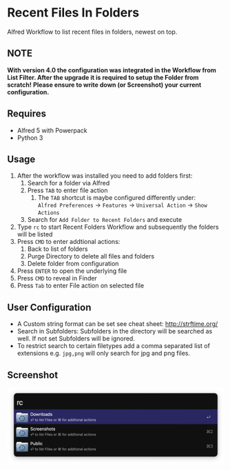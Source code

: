 # Recent Files In Folders

Alfred Workflow to list recent files in folders, newest on top.

## NOTE

**With version 4.0 the configuration was integrated in the Workflow from List Filter. After the upgrade it is required to setup the Folder from scratch!**
**Please ensure to write down (or Screenshot) your current configuration.**

## Requires 

* Alfred 5 with Powerpack
* Python 3

## Usage

1. After the workflow was installed you need to add folders first:
   1. Search for a folder via Alfred
   2. Press `TAB` to enter file action
      1. The `TAB` shortcut is maybe configured differently under:     
          `Alfred Preferences` → `Features` → `Universal Action` → `Show Actions`
   3. Search for `Add Folder to Recent Folders` and execute
2. Type `rc` to start Recent Folders Workflow and subsequently the folders will be listed
3. Press `CMD` to enter addtional actions:
   1. Back to list of folders
   2. Purge Directory to delete all files and folders
   3. Delete folder from configuration
4. Press `ENTER` to open the underlying file
5. Press `CMD` to reveal in Finder
6. Press `Tab` to enter File action on selected file

## User Configuration

* A Custom string format can be set see cheat sheet: http://strftime.org/
* Search in Subfolders:  Subfolders in the directory will be searched as well. If not set Subfolders will be ignored.
* To restrict search to certain filetypes add a comma separated list of extensions e.g. `jpg,png` will only search for jpg and png files. 

## Screenshot

<img src="rc.png" alt="rc" style="zoom:50%;" />

